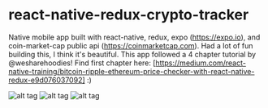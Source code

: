 # react-native-redux-crypto-tracker
Native mobile app built with react-native, redux, expo (https://expo.io), and coin-market-cap public api (https://coinmarketcap.com). Had a lot of fun building this, I think it's beautiful. This app followed a 4 chapter tutorial by @wesharehoodies! Find first chapter here: [https://medium.com/react-native-training/bitcoin-ripple-ethereum-price-checker-with-react-native-redux-e9d076037092] :)

![alt tag](https://github.com/karina001/react-native-redux-crypto-tracker/blob/master/assets/fetching-api-data.png)
![alt tag](https://github.com/karina001/react-native-redux-crypto-tracker/blob/master/assets/xcodeiOSSimulator.png)
![alt tag](https://github.com/karina001/react-native-redux-crypto-tracker/blob/master/assets/mvp.jpg)
